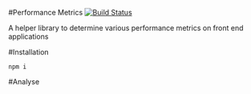 #Performance Metrics [![Build Status](https://travis-ci.org/msmy/performance-metrics.svg?branch=master)](https://travis-ci.org/msmy/performance-metrics)

A helper library to determine various performance metrics on front end applications

#Installation

`npm i`

#Analyse
